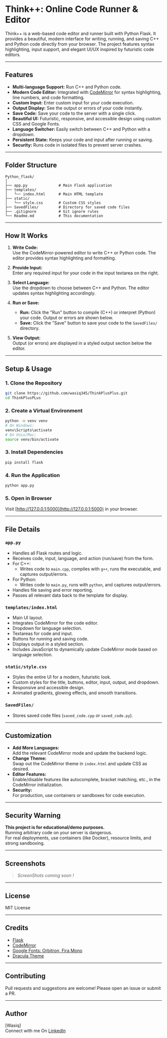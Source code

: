 # Think++: Online Code Runner & Editor

Think++ is a web-based code editor and runner built with Python Flask. It provides a beautiful, modern interface for writing, running, and saving C++ and Python code directly from your browser. The project features syntax highlighting, input support, and elegant UI/UX inspired by futuristic code editors.

---

## Features

- **Multi-language Support:** Run C++ and Python code.
- **Modern Code Editor:** Integrated with [CodeMirror](https://codemirror.net/) for syntax highlighting, line numbers, and code formatting.
- **Custom Input:** Enter custom input for your code execution.
- **Output Display:** See the output or errors of your code instantly.
- **Save Code:** Save your code to the server with a single click.
- **Beautiful UI:** Futuristic, responsive, and accessible design using custom CSS and Google Fonts.
- **Language Switcher:** Easily switch between C++ and Python with a dropdown.
- **Persistent State:** Keeps your code and input after running or saving.
- **Security:** Runs code in isolated files to prevent server crashes.

---

## Folder Structure

```
Python_flask/
│
├── app.py              # Main Flask application
├── templates/
│   └── index.html      # Main HTML template
├── static/
│   └── style.css       # Custom CSS styles
├── SavedFiles/         # Directory for saved code files
├── .gitignore          # Git ignore rules
└── Readme.md           # This documentation
```

---

## How It Works

1. **Write Code:**  
   Use the CodeMirror-powered editor to write C++ or Python code. The editor provides syntax highlighting and formatting.

2. **Provide Input:**  
   Enter any required input for your code in the input textarea on the right.

3. **Select Language:**  
   Use the dropdown to choose between C++ and Python. The editor updates syntax highlighting accordingly.

4. **Run or Save:**  
   - **Run:** Click the "Run" button to compile (C++) or interpret (Python) your code. Output or errors are shown below.
   - **Save:** Click the "Save" button to save your code to the `SavedFiles/` directory.

5. **View Output:**  
   Output (or errors) are displayed in a styled output section below the editor.

---

## Setup & Usage

### 1. Clone the Repository

```bash
git clone https://github.com/wasiq345/ThinkPlusPlus.git
cd ThinkPlusPLus
```

### 2. Create a Virtual Environment

```bash
python -m venv venv
# On Windows:
venv\Scripts\activate
# On Unix/Mac:
source venv/bin/activate
```

### 3. Install Dependencies

```bash
pip install flask
```

### 4. Run the Application

```bash
python app.py
```

### 5. Open in Browser

Visit [http://127.0.0.1:5000](http://127.0.0.1:5000) in your browser.

---

## File Details

### `app.py`

- Handles all Flask routes and logic.
- Receives code, input, language, and action (run/save) from the form.
- For C++:
  - Writes code to `main.cpp`, compiles with `g++`, runs the executable, and captures output/errors.
- For Python:
  - Writes code to `main.py`, runs with `python`, and captures output/errors.
- Handles file saving and error reporting.
- Passes all relevant data back to the template for display.

### `templates/index.html`

- Main UI layout.
- Integrates CodeMirror for the code editor.
- Dropdown for language selection.
- Textareas for code and input.
- Buttons for running and saving code.
- Displays output in a styled section.
- Includes JavaScript to dynamically update CodeMirror mode based on language selection.

### `static/style.css`

- Styles the entire UI for a modern, futuristic look.
- Custom styles for the title, buttons, editor, input, output, and dropdown.
- Responsive and accessible design.
- Animated gradients, glowing effects, and smooth transitions.

### `SavedFiles/`

- Stores saved code files (`saved_code.cpp` or `saved_code.py`).

---

## Customization

- **Add More Languages:**  
  Add the relevant CodeMirror mode and update the backend logic.
- **Change Theme:**  
  Swap out the CodeMirror theme in `index.html` and update CSS as desired.
- **Editor Features:**  
  Enable/disable features like autocomplete, bracket matching, etc., in the CodeMirror initialization.
- **Security:**  
  For production, use containers or sandboxes for code execution.

---

## Security Warning

**This project is for educational/demo purposes.**  
Running arbitrary code on your server is dangerous.  
For real deployments, use containers (like Docker), resource limits, and strong sandboxing.

---

## Screenshots

> _ScreenShots coming soon !_

---

## License

MIT License

---

## Credits

- [Flask](https://flask.palletsprojects.com/)
- [CodeMirror](https://codemirror.net/)
- [Google Fonts: Orbitron, Fira Mono](https://fonts.google.com/)
- [Dracula Theme](https://draculatheme.com/)

---

## Contributing

Pull requests and suggestions are welcome! Please open an issue or submit a PR.

---

## Author

[Wasiq]  
Connect with me On [LinkedIn](www.linkedin.com/in/wasiq-azeem-730215367)
